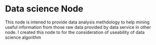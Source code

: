 # Data science Node

This node is intened to provide data analysis methdology to help mining useful information from those raw data provided
by data service in other node. I created this node to for the consideration of useability of data science algorithm


